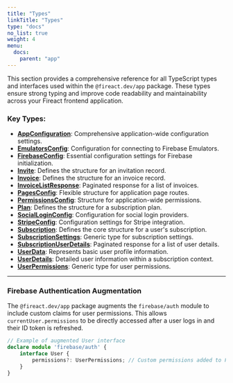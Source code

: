 ```yaml
---
title: "Types"
linkTitle: "Types"
type: "docs"
no_list: true
weight: 4
menu:
  docs:
    parent: "app"
---
```


This section provides a comprehensive reference for all TypeScript types and interfaces used within the `@fireact.dev/app` package. These types ensure strong typing and improve code readability and maintainability across your Fireact frontend application.

### Key Types:

*   **[AppConfiguration](/app/types/AppConfiguration/)**: Comprehensive application-wide configuration settings.
*   **[EmulatorsConfig](/app/types/EmulatorsConfig/)**: Configuration for connecting to Firebase Emulators.
*   **[FirebaseConfig](/app/types/FirebaseConfig/)**: Essential configuration settings for Firebase initialization.
*   **[Invite](/app/types/Invite/)**: Defines the structure for an invitation record.
*   **[Invoice](/app/types/Invoice/)**: Defines the structure for an invoice record.
*   **[InvoiceListResponse](/app/types/InvoiceListResponse/)**: Paginated response for a list of invoices.
*   **[PagesConfig](/app/types/PagesConfig/)**: Flexible structure for application page routes.
*   **[PermissionsConfig](/app/types/PermissionsConfig/)**: Structure for application-wide permissions.
*   **[Plan](/app/types/Plan/)**: Defines the structure for a subscription plan.
*   **[SocialLoginConfig](/app/types/SocialLoginConfig/)**: Configuration for social login providers.
*   **[StripeConfig](/app/types/StripeConfig/)**: Configuration settings for Stripe integration.
*   **[Subscription](/app/types/Subscription/)**: Defines the core structure for a user's subscription.
*   **[SubscriptionSettings](/app/types/SubscriptionSettings/)**: Generic type for subscription settings.
*   **[SubscriptionUserDetails](/app/types/SubscriptionUserDetails/)**: Paginated response for a list of user details.
*   **[UserData](/app/types/UserData/)**: Represents basic user profile information.
*   **[UserDetails](/app/types/UserDetails/)**: Detailed user information within a subscription context.
*   **[UserPermissions](/app/types/UserPermissions/)**: Generic type for user permissions.

---

### Firebase Authentication Augmentation

The `@fireact.dev/app` package augments the `firebase/auth` module to include custom claims for user permissions. This allows `currentUser.permissions` to be directly accessed after a user logs in and their ID token is refreshed.

```typescript
// Example of augmented User interface
declare module 'firebase/auth' {
    interface User {
        permissions?: UserPermissions; // Custom permissions added to Firebase User object
    }
}
